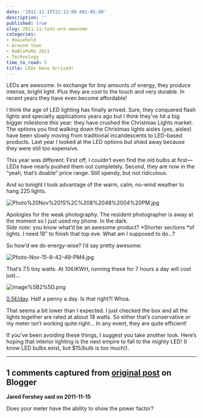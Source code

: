 ```yaml
---
date: '2011-11-15T22:12:00.001-05:00'
description: ''
published: true
slug: 2011-11-leds-are-awesome
categories:
- Household
- Around Town
- NaBloPoMo 2011
- Technology
time_to_read: 5
title: LEDs Have Arrived!
---
```



LEDs are awesome. In exchange for tiny amounts of energy, they produce intense, bright light. Plus they are cool to the touch and very durable. In recent years they have even become affordable!

I think the age of LED lighting has finally arrived. Sure, they conquered flash lights and specialty applications years ago but I think they’ve hit a big bigger milestone this year: they have crushed the Christmas Lights market. The options you find walking down the Christmas lights aisles (yes, aisle*s*) have been slowly moving from traditional incandescents to LED-based products. Last year I looked at the LED options but shied away because they were still too expensive. 

This year was different. First off, I couldn’t even find the old bulbs at first—LEDs have nearly pushed them out completely. Second, they are now in the “yeah, that’s doable” price range. Still spendy, but not ridiculous.

And so tonight I took advantage of the warm, calm, no-wind weather to hang 225 lights.

![Photo%20Nov%2015%2C%208%2048%2004%20PM.jpg](Photo%20Nov%2015%2C%208%2048%2004%20PM.jpg)

Apologies for the weak photography. The resident photographer is away at the moment so I just used my phone. In the dark.  
*Side note:* you know what’d be an awesome product? *Shorter sections *of lights. I need 18” to finish that top eve. What am I supposed to do…?

So how’d we do energy-wise? I’d say pretty awesome:

![Photo-Nov-15-8-42-49-PM4.jpg](Photo-Nov-15-8-42-49-PM4.jpg)</a>

That’s 7.5 tiny watts. At 10¢/KWH, running these for 7 hours a day will cost just…

![image%5B2%5D.png](image%5B2%5D.png)</a>

[0.5¢/day](https://www.google.com/search?q=7.5+watts+*+7+hours+*+%24.10%2FkWh&amp;oq=7.5+watts+*+7+hours+*+%24.10%2FkWh). Half a penny a day. Is that right?! Whoa.

That seems a bit lower than I expected. I just checked the box and all the lights together are rated at about 18 watts. So either that’s conservative or my meter isn’t working quite right… In any event, they are quite efficient!

If you’ve been avoiding these things, I suggest you take another look. Here’s hoping that interior lighting is the next empire to fall to the mighty LED! (I know LED bulbs exist, but $15/bulb is too much!).

---

## 1 comments captured from [original post](https://blog.wassupy.com/2011/11/leds-are-awesome.html) on Blogger

**Jared Forshey said on 2011-11-15**

Does your meter have the ability to show the power factor?

